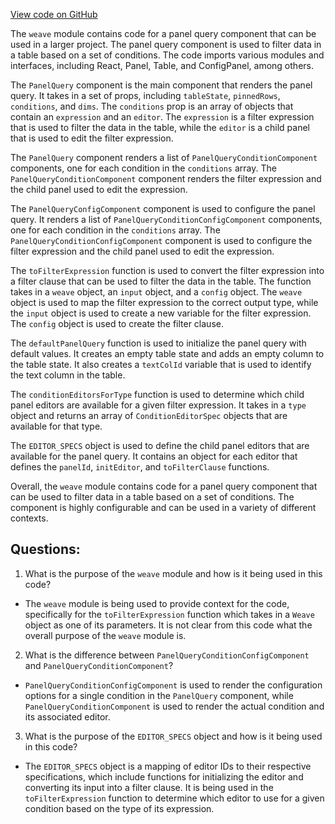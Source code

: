 [View code on GitHub](https://github.com/wandb/weave/weave-js/src/components/Panel2/PanelQuery.tsx)

The `weave` module contains code for a panel query component that can be used in a larger project. The panel query component is used to filter data in a table based on a set of conditions. The code imports various modules and interfaces, including React, Panel, Table, and ConfigPanel, among others. 

The `PanelQuery` component is the main component that renders the panel query. It takes in a set of props, including `tableState`, `pinnedRows`, `conditions`, and `dims`. The `conditions` prop is an array of objects that contain an `expression` and an `editor`. The `expression` is a filter expression that is used to filter the data in the table, while the `editor` is a child panel that is used to edit the filter expression. 

The `PanelQuery` component renders a list of `PanelQueryConditionComponent` components, one for each condition in the `conditions` array. The `PanelQueryConditionComponent` component renders the filter expression and the child panel used to edit the expression. 

The `PanelQueryConfigComponent` component is used to configure the panel query. It renders a list of `PanelQueryConditionConfigComponent` components, one for each condition in the `conditions` array. The `PanelQueryConditionConfigComponent` component is used to configure the filter expression and the child panel used to edit the expression. 

The `toFilterExpression` function is used to convert the filter expression into a filter clause that can be used to filter the data in the table. The function takes in a `weave` object, an `input` object, and a `config` object. The `weave` object is used to map the filter expression to the correct output type, while the `input` object is used to create a new variable for the filter expression. The `config` object is used to create the filter clause. 

The `defaultPanelQuery` function is used to initialize the panel query with default values. It creates an empty table state and adds an empty column to the table state. It also creates a `textColId` variable that is used to identify the text column in the table. 

The `conditionEditorsForType` function is used to determine which child panel editors are available for a given filter expression. It takes in a `type` object and returns an array of `ConditionEditorSpec` objects that are available for that type. 

The `EDITOR_SPECS` object is used to define the child panel editors that are available for the panel query. It contains an object for each editor that defines the `panelId`, `initEditor`, and `toFilterClause` functions. 

Overall, the `weave` module contains code for a panel query component that can be used to filter data in a table based on a set of conditions. The component is highly configurable and can be used in a variety of different contexts.
## Questions: 
 1. What is the purpose of the `weave` module and how is it being used in this code?
- The `weave` module is being used to provide context for the code, specifically for the `toFilterExpression` function which takes in a `Weave` object as one of its parameters. It is not clear from this code what the overall purpose of the `weave` module is.

2. What is the difference between `PanelQueryConditionConfigComponent` and `PanelQueryConditionComponent`?
- `PanelQueryConditionConfigComponent` is used to render the configuration options for a single condition in the `PanelQuery` component, while `PanelQueryConditionComponent` is used to render the actual condition and its associated editor. 

3. What is the purpose of the `EDITOR_SPECS` object and how is it being used in this code?
- The `EDITOR_SPECS` object is a mapping of editor IDs to their respective specifications, which include functions for initializing the editor and converting its input into a filter clause. It is being used in the `toFilterExpression` function to determine which editor to use for a given condition based on the type of its expression.
